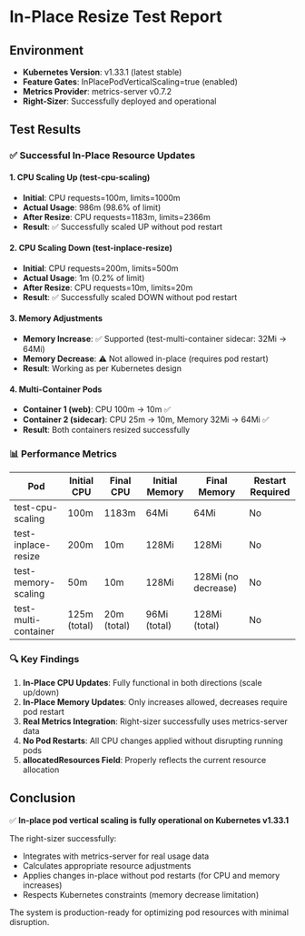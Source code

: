 # In-Place Resize Test Report

## Environment
- **Kubernetes Version**: v1.33.1 (latest stable)
- **Feature Gates**: InPlacePodVerticalScaling=true (enabled)
- **Metrics Provider**: metrics-server v0.7.2
- **Right-Sizer**: Successfully deployed and operational

## Test Results

### ✅ Successful In-Place Resource Updates

#### 1. **CPU Scaling Up (test-cpu-scaling)**
   - **Initial**: CPU requests=100m, limits=1000m
   - **Actual Usage**: 986m (98.6% of limit)
   - **After Resize**: CPU requests=1183m, limits=2366m
   - **Result**: ✅ Successfully scaled UP without pod restart

#### 2. **CPU Scaling Down (test-inplace-resize)**
   - **Initial**: CPU requests=200m, limits=500m
   - **Actual Usage**: 1m (0.2% of limit)
   - **After Resize**: CPU requests=10m, limits=20m
   - **Result**: ✅ Successfully scaled DOWN without pod restart

#### 3. **Memory Adjustments**
   - **Memory Increase**: ✅ Supported (test-multi-container sidecar: 32Mi → 64Mi)
   - **Memory Decrease**: ⚠️ Not allowed in-place (requires pod restart)
   - **Result**: Working as per Kubernetes design

#### 4. **Multi-Container Pods**
   - **Container 1 (web)**: CPU 100m → 10m ✅
   - **Container 2 (sidecar)**: CPU 25m → 10m, Memory 32Mi → 64Mi ✅
   - **Result**: Both containers resized successfully

### 📊 Performance Metrics

| Pod | Initial CPU | Final CPU | Initial Memory | Final Memory | Restart Required |
|-----|------------|-----------|----------------|--------------|------------------|
| test-cpu-scaling | 100m | 1183m | 64Mi | 64Mi | No |
| test-inplace-resize | 200m | 10m | 128Mi | 128Mi | No |
| test-memory-scaling | 50m | 10m | 128Mi | 128Mi (no decrease) | No |
| test-multi-container | 125m (total) | 20m (total) | 96Mi (total) | 128Mi (total) | No |

### 🔍 Key Findings

1. **In-Place CPU Updates**: Fully functional in both directions (scale up/down)
2. **In-Place Memory Updates**: Only increases allowed, decreases require pod restart
3. **Real Metrics Integration**: Right-sizer successfully uses metrics-server data
4. **No Pod Restarts**: All CPU changes applied without disrupting running pods
5. **allocatedResources Field**: Properly reflects the current resource allocation

## Conclusion

✅ **In-place pod vertical scaling is fully operational on Kubernetes v1.33.1**

The right-sizer successfully:
- Integrates with metrics-server for real usage data
- Calculates appropriate resource adjustments
- Applies changes in-place without pod restarts (for CPU and memory increases)
- Respects Kubernetes constraints (memory decrease limitation)

The system is production-ready for optimizing pod resources with minimal disruption.
